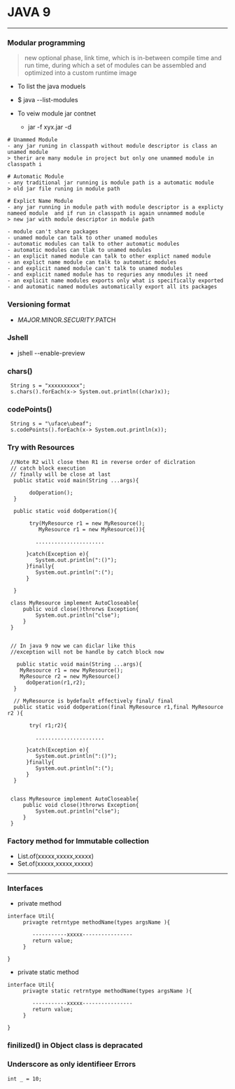 

# JAVA 9 

---

### Modular programming 
> new optional phase, link time, which is in-between compile time and run time, during which a set of modules can be assembled and optimized into a custom runtime image

*  To list the java moduels 
  * $ java --list-modules 

* To veiw module jar contnet 
  * jar -f xyx.jar -d 

```
# Unammed Module 
- any jar runing in classpath without module descriptor is class an unamed module 
> therir are many module in project but only one unammed module in classpath i

# Automatic Module 
- any traditional jar running is module path is a automatic module 
> old jar file runing in module path 

# Explict Name Module 
- any jar running in module path with module descriptor is a explicty nameed module  and if run in classpath is again unnammed module 
> new jar with module descriptor in module path 
  
- module can't share packages 
- unamed module can talk to other unamed modules 
- automatic modules can talk to other automatic modules 
- automatic modules can tlak to unamed modules 
- an explicit named module can talk to other explict named module 
- an explict name module can talk to automatic modules 
- and explicit named module can't talk to unamed modules 
- and explicit named module has to requries any nmodules it need 
- an explicit name modules exports only what is specifically exported 
- and automatic named modules automatically export all its packages 

```

### Versioning format 

* $MAJOR.$MINOR.$SECURITY.$PATCH


### Jshell 

*  jshell --enable-preview 


### chars()

```
 String s = "xxxxxxxxxx";
 s.chars().forEach(x-> System.out.println((char)x));
```

### codePoints()

```
 String s = "\uface\ubeaf";
 s.codePoints().forEach(x-> System.out.println(x));
```

### Try with Resources 

```
 //Note R2 will close then R1 in reverse order of diclration 
 // catch block execution 
 // finally will be close at last 
  public static void main(String ...args){

       doOperation();       
  }

  public static void doOperation(){
  
       try(MyResource r1 = new MyResource();
          MyResource r1 = new MyResource()){
         
         ......................

      }catch(Exception e){
         System.out.println(":()");
      }finally{
         System.out.println(":(");
      }

  }
 
 class MyResource implement AutoCloseable{
 	 public void close()throrws Exception{
 	 	 System.out.println("clse");
 	 }
 }


 // In java 9 now we can diclar like this 
 //exception will not be handle by catch block now 

   public static void main(String ...args){
   	MyResource r1 = new MyResource();
    MyResource r2 = new MyResource()
      doOperation(r1,r2);
  }

  // MyResource is bydefault effectively final/ final 
  public static void doOperation(final MyResource r1,final MyResource r2 ){
  
       try( r1;r2){
         
         ......................

      }catch(Exception e){
         System.out.println(":()");
      }finally{
         System.out.println(":(");
      }
  }

 
 class MyResource implement AutoCloseable{
 	 public void close()throrws Exception{
 	 	 System.out.println("clse");
 	 }
 }

```


### Factory method for Immutable collection 

* List.of(xxxxx,xxxxx,xxxxx)
* Set.of(xxxxx,xxxxx,xxxxx)

---

### Interfaces 

* private method 
```
interface Util{
     privagte retrntype methodName(types argsName ){

        -----------xxxxx----------------
        return value;
     }

}
``` 

* private static method 
```
interface Util{
     privagte static retrntype methodName(types argsName ){

        -----------xxxxx----------------
        return value;
     }

}
``` 

### finilized() in Object class is depracated 


### Underscore as only identifieer Errors 
```
int _ = 10;
```